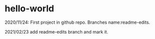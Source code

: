 # hello-world
2020/11/24: First project in github repo. 
Branches name:readme-edits.

2021/02/23 add readme-edits branch and mark it.
